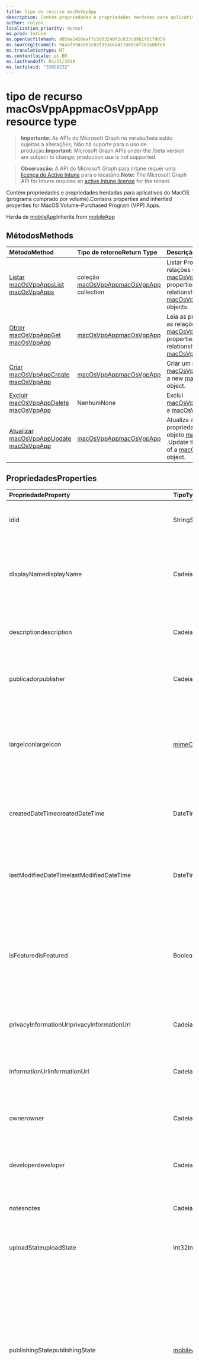 ```yaml
---
title: tipo de recurso macOsVppApp
description: Contém propriedades e propriedades herdadas para aplicativos do MacOS (programa comprado por volume).
author: rolyon
localization_priority: Normal
ms.prod: Intune
ms.openlocfilehash: d059a1456eaf7c5003249f2c033cd9b1f0179d59
ms.sourcegitcommit: 94aaf594c881c02f353c6a417460cdf783a0bfe0
ms.translationtype: MT
ms.contentlocale: pt-BR
ms.lasthandoff: 05/11/2019
ms.locfileid: "33950232"
---
```

# <a name="macosvppapp-resource-type"></a><span data-ttu-id="5c935-103">tipo de recurso macOsVppApp</span><span class="sxs-lookup"><span data-stu-id="5c935-103">macOsVppApp resource type</span></span>

> <span data-ttu-id="5c935-104">**Importante:** As APIs do Microsoft Graph na versão/beta estão sujeitas a alterações; Não há suporte para o uso de produção.</span><span class="sxs-lookup"><span data-stu-id="5c935-104">**Important:** Microsoft Graph APIs under the /beta version are subject to change; production use is not supported.</span></span>

> <span data-ttu-id="5c935-105">**Observação:** A API do Microsoft Graph para Intune requer uma [licença do Active Intune](https://go.microsoft.com/fwlink/?linkid=839381) para o locatário.</span><span class="sxs-lookup"><span data-stu-id="5c935-105">**Note:** The Microsoft Graph API for Intune requires an [active Intune license](https://go.microsoft.com/fwlink/?linkid=839381) for the tenant.</span></span>

<span data-ttu-id="5c935-106">Contém propriedades e propriedades herdadas para aplicativos do MacOS (programa comprado por volume).</span><span class="sxs-lookup"><span data-stu-id="5c935-106">Contains properties and inherited properties for MacOS Volume-Purchased Program (VPP) Apps.</span></span>


<span data-ttu-id="5c935-107">Herda de [mobileApp](../resources/intune-apps-mobileapp.md)</span><span class="sxs-lookup"><span data-stu-id="5c935-107">Inherits from [mobileApp](../resources/intune-apps-mobileapp.md)</span></span>

## <a name="methods"></a><span data-ttu-id="5c935-108">Métodos</span><span class="sxs-lookup"><span data-stu-id="5c935-108">Methods</span></span>
|<span data-ttu-id="5c935-109">Método</span><span class="sxs-lookup"><span data-stu-id="5c935-109">Method</span></span>|<span data-ttu-id="5c935-110">Tipo de retorno</span><span class="sxs-lookup"><span data-stu-id="5c935-110">Return Type</span></span>|<span data-ttu-id="5c935-111">Descrição</span><span class="sxs-lookup"><span data-stu-id="5c935-111">Description</span></span>|
|:---|:---|:---|
|[<span data-ttu-id="5c935-112">Listar macOsVppApps</span><span class="sxs-lookup"><span data-stu-id="5c935-112">List macOsVppApps</span></span>](../api/intune-apps-macosvppapp-list.md)|<span data-ttu-id="5c935-113">coleção [macOsVppApp](../resources/intune-apps-macosvppapp.md)</span><span class="sxs-lookup"><span data-stu-id="5c935-113">[macOsVppApp](../resources/intune-apps-macosvppapp.md) collection</span></span>|<span data-ttu-id="5c935-114">Listar Propriedades e relações dos objetos [macOsVppApp](../resources/intune-apps-macosvppapp.md) .</span><span class="sxs-lookup"><span data-stu-id="5c935-114">List properties and relationships of the [macOsVppApp](../resources/intune-apps-macosvppapp.md) objects.</span></span>|
|[<span data-ttu-id="5c935-115">Obter macOsVppApp</span><span class="sxs-lookup"><span data-stu-id="5c935-115">Get macOsVppApp</span></span>](../api/intune-apps-macosvppapp-get.md)|[<span data-ttu-id="5c935-116">macOsVppApp</span><span class="sxs-lookup"><span data-stu-id="5c935-116">macOsVppApp</span></span>](../resources/intune-apps-macosvppapp.md)|<span data-ttu-id="5c935-117">Leia as propriedades e as relações do objeto [macOsVppApp](../resources/intune-apps-macosvppapp.md) .</span><span class="sxs-lookup"><span data-stu-id="5c935-117">Read properties and relationships of the [macOsVppApp](../resources/intune-apps-macosvppapp.md) object.</span></span>|
|[<span data-ttu-id="5c935-118">Criar macOsVppApp</span><span class="sxs-lookup"><span data-stu-id="5c935-118">Create macOsVppApp</span></span>](../api/intune-apps-macosvppapp-create.md)|[<span data-ttu-id="5c935-119">macOsVppApp</span><span class="sxs-lookup"><span data-stu-id="5c935-119">macOsVppApp</span></span>](../resources/intune-apps-macosvppapp.md)|<span data-ttu-id="5c935-120">Criar um novo objeto [macOsVppApp](../resources/intune-apps-macosvppapp.md) .</span><span class="sxs-lookup"><span data-stu-id="5c935-120">Create a new [macOsVppApp](../resources/intune-apps-macosvppapp.md) object.</span></span>|
|[<span data-ttu-id="5c935-121">Excluir macOsVppApp</span><span class="sxs-lookup"><span data-stu-id="5c935-121">Delete macOsVppApp</span></span>](../api/intune-apps-macosvppapp-delete.md)|<span data-ttu-id="5c935-122">Nenhum</span><span class="sxs-lookup"><span data-stu-id="5c935-122">None</span></span>|<span data-ttu-id="5c935-123">Exclui [macOsVppApp](../resources/intune-apps-macosvppapp.md).</span><span class="sxs-lookup"><span data-stu-id="5c935-123">Deletes a [macOsVppApp](../resources/intune-apps-macosvppapp.md).</span></span>|
|[<span data-ttu-id="5c935-124">Atualizar macOsVppApp</span><span class="sxs-lookup"><span data-stu-id="5c935-124">Update macOsVppApp</span></span>](../api/intune-apps-macosvppapp-update.md)|[<span data-ttu-id="5c935-125">macOsVppApp</span><span class="sxs-lookup"><span data-stu-id="5c935-125">macOsVppApp</span></span>](../resources/intune-apps-macosvppapp.md)|<span data-ttu-id="5c935-126">Atualiza as propriedades de um objeto [macOsVppApp](../resources/intune-apps-macosvppapp.md) .</span><span class="sxs-lookup"><span data-stu-id="5c935-126">Update the properties of a [macOsVppApp](../resources/intune-apps-macosvppapp.md) object.</span></span>|

## <a name="properties"></a><span data-ttu-id="5c935-127">Propriedades</span><span class="sxs-lookup"><span data-stu-id="5c935-127">Properties</span></span>
|<span data-ttu-id="5c935-128">Propriedade</span><span class="sxs-lookup"><span data-stu-id="5c935-128">Property</span></span>|<span data-ttu-id="5c935-129">Tipo</span><span class="sxs-lookup"><span data-stu-id="5c935-129">Type</span></span>|<span data-ttu-id="5c935-130">Descrição</span><span class="sxs-lookup"><span data-stu-id="5c935-130">Description</span></span>|
|:---|:---|:---|
|<span data-ttu-id="5c935-131">id</span><span class="sxs-lookup"><span data-stu-id="5c935-131">id</span></span>|<span data-ttu-id="5c935-132">String</span><span class="sxs-lookup"><span data-stu-id="5c935-132">String</span></span>|<span data-ttu-id="5c935-133">Chave da entidade.</span><span class="sxs-lookup"><span data-stu-id="5c935-133">Key of the entity.</span></span> <span data-ttu-id="5c935-134">Herdado de [mobileApp](../resources/intune-apps-mobileapp.md)</span><span class="sxs-lookup"><span data-stu-id="5c935-134">Inherited from [mobileApp](../resources/intune-apps-mobileapp.md)</span></span>|
|<span data-ttu-id="5c935-135">displayName</span><span class="sxs-lookup"><span data-stu-id="5c935-135">displayName</span></span>|<span data-ttu-id="5c935-136">Cadeia de caracteres</span><span class="sxs-lookup"><span data-stu-id="5c935-136">String</span></span>|<span data-ttu-id="5c935-137">O título do aplicativo importado ou definido pelo administrador.</span><span class="sxs-lookup"><span data-stu-id="5c935-137">The admin provided or imported title of the app.</span></span> <span data-ttu-id="5c935-138">Herdado de [mobileApp](../resources/intune-apps-mobileapp.md)</span><span class="sxs-lookup"><span data-stu-id="5c935-138">Inherited from [mobileApp](../resources/intune-apps-mobileapp.md)</span></span>|
|<span data-ttu-id="5c935-139">description</span><span class="sxs-lookup"><span data-stu-id="5c935-139">description</span></span>|<span data-ttu-id="5c935-140">Cadeia de caracteres</span><span class="sxs-lookup"><span data-stu-id="5c935-140">String</span></span>|<span data-ttu-id="5c935-141">A descrição do aplicativo.</span><span class="sxs-lookup"><span data-stu-id="5c935-141">The description of the app.</span></span> <span data-ttu-id="5c935-142">Herdado de [mobileApp](../resources/intune-apps-mobileapp.md)</span><span class="sxs-lookup"><span data-stu-id="5c935-142">Inherited from [mobileApp](../resources/intune-apps-mobileapp.md)</span></span>|
|<span data-ttu-id="5c935-143">publicador</span><span class="sxs-lookup"><span data-stu-id="5c935-143">publisher</span></span>|<span data-ttu-id="5c935-144">Cadeia de caracteres</span><span class="sxs-lookup"><span data-stu-id="5c935-144">String</span></span>|<span data-ttu-id="5c935-145">O publicador do aplicativo.</span><span class="sxs-lookup"><span data-stu-id="5c935-145">The publisher of the app.</span></span> <span data-ttu-id="5c935-146">Herdado de [mobileApp](../resources/intune-apps-mobileapp.md)</span><span class="sxs-lookup"><span data-stu-id="5c935-146">Inherited from [mobileApp](../resources/intune-apps-mobileapp.md)</span></span>|
|<span data-ttu-id="5c935-147">largeIcon</span><span class="sxs-lookup"><span data-stu-id="5c935-147">largeIcon</span></span>|[<span data-ttu-id="5c935-148">mimeContent</span><span class="sxs-lookup"><span data-stu-id="5c935-148">mimeContent</span></span>](../resources/intune-shared-mimecontent.md)|<span data-ttu-id="5c935-149">O ícone grande, a ser exibido nos detalhes do aplicativo e usado para o carregamento do ícone.</span><span class="sxs-lookup"><span data-stu-id="5c935-149">The large icon, to be displayed in the app details and used for upload of the icon.</span></span> <span data-ttu-id="5c935-150">Herdado de [mobileApp](../resources/intune-apps-mobileapp.md)</span><span class="sxs-lookup"><span data-stu-id="5c935-150">Inherited from [mobileApp](../resources/intune-apps-mobileapp.md)</span></span>|
|<span data-ttu-id="5c935-151">createdDateTime</span><span class="sxs-lookup"><span data-stu-id="5c935-151">createdDateTime</span></span>|<span data-ttu-id="5c935-152">DateTimeOffset</span><span class="sxs-lookup"><span data-stu-id="5c935-152">DateTimeOffset</span></span>|<span data-ttu-id="5c935-153">A data e a hora da criação do aplicativo.</span><span class="sxs-lookup"><span data-stu-id="5c935-153">The date and time the app was created.</span></span> <span data-ttu-id="5c935-154">Herdado de [mobileApp](../resources/intune-apps-mobileapp.md)</span><span class="sxs-lookup"><span data-stu-id="5c935-154">Inherited from [mobileApp](../resources/intune-apps-mobileapp.md)</span></span>|
|<span data-ttu-id="5c935-155">lastModifiedDateTime</span><span class="sxs-lookup"><span data-stu-id="5c935-155">lastModifiedDateTime</span></span>|<span data-ttu-id="5c935-156">DateTimeOffset</span><span class="sxs-lookup"><span data-stu-id="5c935-156">DateTimeOffset</span></span>|<span data-ttu-id="5c935-157">A data e a hora que o aplicativo foi modificado pela última vez.</span><span class="sxs-lookup"><span data-stu-id="5c935-157">The date and time the app was last modified.</span></span> <span data-ttu-id="5c935-158">Herdado de [mobileApp](../resources/intune-apps-mobileapp.md)</span><span class="sxs-lookup"><span data-stu-id="5c935-158">Inherited from [mobileApp](../resources/intune-apps-mobileapp.md)</span></span>|
|<span data-ttu-id="5c935-159">isFeatured</span><span class="sxs-lookup"><span data-stu-id="5c935-159">isFeatured</span></span>|<span data-ttu-id="5c935-160">Boolean</span><span class="sxs-lookup"><span data-stu-id="5c935-160">Boolean</span></span>|<span data-ttu-id="5c935-161">O valor que indica se o aplicativo está marcado como em destaque pelo administrador. Herdado de [mobileApp](../resources/intune-apps-mobileapp.md)</span><span class="sxs-lookup"><span data-stu-id="5c935-161">The value indicating whether the app is marked as featured by the admin. Inherited from [mobileApp](../resources/intune-apps-mobileapp.md)</span></span>|
|<span data-ttu-id="5c935-162">privacyInformationUrl</span><span class="sxs-lookup"><span data-stu-id="5c935-162">privacyInformationUrl</span></span>|<span data-ttu-id="5c935-163">Cadeia de caracteres</span><span class="sxs-lookup"><span data-stu-id="5c935-163">String</span></span>|<span data-ttu-id="5c935-164">A URL da declaração de privacidade.</span><span class="sxs-lookup"><span data-stu-id="5c935-164">The privacy statement Url.</span></span> <span data-ttu-id="5c935-165">Herdado de [mobileApp](../resources/intune-apps-mobileapp.md)</span><span class="sxs-lookup"><span data-stu-id="5c935-165">Inherited from [mobileApp](../resources/intune-apps-mobileapp.md)</span></span>|
|<span data-ttu-id="5c935-166">informationUrl</span><span class="sxs-lookup"><span data-stu-id="5c935-166">informationUrl</span></span>|<span data-ttu-id="5c935-167">Cadeia de caracteres</span><span class="sxs-lookup"><span data-stu-id="5c935-167">String</span></span>|<span data-ttu-id="5c935-168">A URL de informações adicionais.</span><span class="sxs-lookup"><span data-stu-id="5c935-168">The more information Url.</span></span> <span data-ttu-id="5c935-169">Herdado de [mobileApp](../resources/intune-apps-mobileapp.md)</span><span class="sxs-lookup"><span data-stu-id="5c935-169">Inherited from [mobileApp](../resources/intune-apps-mobileapp.md)</span></span>|
|<span data-ttu-id="5c935-170">owner</span><span class="sxs-lookup"><span data-stu-id="5c935-170">owner</span></span>|<span data-ttu-id="5c935-171">Cadeia de caracteres</span><span class="sxs-lookup"><span data-stu-id="5c935-171">String</span></span>|<span data-ttu-id="5c935-172">O proprietário do conteúdo.</span><span class="sxs-lookup"><span data-stu-id="5c935-172">The owner of the app.</span></span> <span data-ttu-id="5c935-173">Herdado de [mobileApp](../resources/intune-apps-mobileapp.md)</span><span class="sxs-lookup"><span data-stu-id="5c935-173">Inherited from [mobileApp](../resources/intune-apps-mobileapp.md)</span></span>|
|<span data-ttu-id="5c935-174">developer</span><span class="sxs-lookup"><span data-stu-id="5c935-174">developer</span></span>|<span data-ttu-id="5c935-175">Cadeia de caracteres</span><span class="sxs-lookup"><span data-stu-id="5c935-175">String</span></span>|<span data-ttu-id="5c935-176">O desenvolvedor do aplicativo.</span><span class="sxs-lookup"><span data-stu-id="5c935-176">The developer of the app.</span></span> <span data-ttu-id="5c935-177">Herdado de [mobileApp](../resources/intune-apps-mobileapp.md)</span><span class="sxs-lookup"><span data-stu-id="5c935-177">Inherited from [mobileApp](../resources/intune-apps-mobileapp.md)</span></span>|
|<span data-ttu-id="5c935-178">notes</span><span class="sxs-lookup"><span data-stu-id="5c935-178">notes</span></span>|<span data-ttu-id="5c935-179">Cadeia de caracteres</span><span class="sxs-lookup"><span data-stu-id="5c935-179">String</span></span>|<span data-ttu-id="5c935-180">Anotações do aplicativo.</span><span class="sxs-lookup"><span data-stu-id="5c935-180">Notes for the app.</span></span> <span data-ttu-id="5c935-181">Herdado de [mobileApp](../resources/intune-apps-mobileapp.md)</span><span class="sxs-lookup"><span data-stu-id="5c935-181">Inherited from [mobileApp](../resources/intune-apps-mobileapp.md)</span></span>|
|<span data-ttu-id="5c935-182">uploadState</span><span class="sxs-lookup"><span data-stu-id="5c935-182">uploadState</span></span>|<span data-ttu-id="5c935-183">Int32</span><span class="sxs-lookup"><span data-stu-id="5c935-183">Int32</span></span>|<span data-ttu-id="5c935-184">O estado de upload.</span><span class="sxs-lookup"><span data-stu-id="5c935-184">The upload state.</span></span> <span data-ttu-id="5c935-185">Herdado de [mobileApp](../resources/intune-apps-mobileapp.md)</span><span class="sxs-lookup"><span data-stu-id="5c935-185">Inherited from [mobileApp](../resources/intune-apps-mobileapp.md)</span></span>|
|<span data-ttu-id="5c935-186">publishingState</span><span class="sxs-lookup"><span data-stu-id="5c935-186">publishingState</span></span>|[<span data-ttu-id="5c935-187">mobileAppPublishingState</span><span class="sxs-lookup"><span data-stu-id="5c935-187">mobileAppPublishingState</span></span>](../resources/intune-apps-mobileapppublishingstate.md)|<span data-ttu-id="5c935-188">O estado de publicação do aplicativo.</span><span class="sxs-lookup"><span data-stu-id="5c935-188">The publishing state for the app.</span></span> <span data-ttu-id="5c935-189">O aplicativo não pode ser assinado, a menos que ele seja publicado.</span><span class="sxs-lookup"><span data-stu-id="5c935-189">The app cannot be assigned unless the app is published.</span></span> <span data-ttu-id="5c935-190">Herdado de [mobileApp](../resources/intune-apps-mobileapp.md).</span><span class="sxs-lookup"><span data-stu-id="5c935-190">Inherited from [mobileApp](../resources/intune-apps-mobileapp.md).</span></span> <span data-ttu-id="5c935-191">Os valores possíveis são: `notPublished`, `processing`, `published`.</span><span class="sxs-lookup"><span data-stu-id="5c935-191">Possible values are: `notPublished`, `processing`, `published`.</span></span>|
|<span data-ttu-id="5c935-192">isAssigned</span><span class="sxs-lookup"><span data-stu-id="5c935-192">isAssigned</span></span>|<span data-ttu-id="5c935-193">Boolean</span><span class="sxs-lookup"><span data-stu-id="5c935-193">Boolean</span></span>|<span data-ttu-id="5c935-194">O valor que indica se o aplicativo é atribuído a pelo menos um grupo.</span><span class="sxs-lookup"><span data-stu-id="5c935-194">The value indicating whether the app is assigned to at least one group.</span></span> <span data-ttu-id="5c935-195">Herdado de [mobileApp](../resources/intune-apps-mobileapp.md)</span><span class="sxs-lookup"><span data-stu-id="5c935-195">Inherited from [mobileApp](../resources/intune-apps-mobileapp.md)</span></span>|
|<span data-ttu-id="5c935-196">roleScopeTagIds</span><span class="sxs-lookup"><span data-stu-id="5c935-196">roleScopeTagIds</span></span>|<span data-ttu-id="5c935-197">Coleção de cadeias de caracteres</span><span class="sxs-lookup"><span data-stu-id="5c935-197">String collection</span></span>|<span data-ttu-id="5c935-198">Lista de IDs de marca de escopo para este aplicativo móvel.</span><span class="sxs-lookup"><span data-stu-id="5c935-198">List of scope tag ids for this mobile app.</span></span> <span data-ttu-id="5c935-199">Herdado de [mobileApp](../resources/intune-apps-mobileapp.md)</span><span class="sxs-lookup"><span data-stu-id="5c935-199">Inherited from [mobileApp](../resources/intune-apps-mobileapp.md)</span></span>|
|<span data-ttu-id="5c935-200">dependentAppCount</span><span class="sxs-lookup"><span data-stu-id="5c935-200">dependentAppCount</span></span>|<span data-ttu-id="5c935-201">Int32</span><span class="sxs-lookup"><span data-stu-id="5c935-201">Int32</span></span>|<span data-ttu-id="5c935-202">O número total de dependências do aplicativo filho.</span><span class="sxs-lookup"><span data-stu-id="5c935-202">The total number of dependencies the child app has.</span></span> <span data-ttu-id="5c935-203">Herdado de [mobileApp](../resources/intune-apps-mobileapp.md)</span><span class="sxs-lookup"><span data-stu-id="5c935-203">Inherited from [mobileApp](../resources/intune-apps-mobileapp.md)</span></span>|
|<span data-ttu-id="5c935-204">usedLicenseCount</span><span class="sxs-lookup"><span data-stu-id="5c935-204">usedLicenseCount</span></span>|<span data-ttu-id="5c935-205">Int32</span><span class="sxs-lookup"><span data-stu-id="5c935-205">Int32</span></span>|<span data-ttu-id="5c935-206">O número de aplicativos VPP em uso.</span><span class="sxs-lookup"><span data-stu-id="5c935-206">The number of VPP licenses in use.</span></span>|
|<span data-ttu-id="5c935-207">totalLicenseCount</span><span class="sxs-lookup"><span data-stu-id="5c935-207">totalLicenseCount</span></span>|<span data-ttu-id="5c935-208">Int32</span><span class="sxs-lookup"><span data-stu-id="5c935-208">Int32</span></span>|<span data-ttu-id="5c935-209">O número total de licenças VPP.</span><span class="sxs-lookup"><span data-stu-id="5c935-209">The total number of VPP licenses.</span></span>|
|<span data-ttu-id="5c935-210">releaseDateTime</span><span class="sxs-lookup"><span data-stu-id="5c935-210">releaseDateTime</span></span>|<span data-ttu-id="5c935-211">DateTimeOffset</span><span class="sxs-lookup"><span data-stu-id="5c935-211">DateTimeOffset</span></span>|<span data-ttu-id="5c935-212">A data e a hora de lançamento do aplicativo VPP.</span><span class="sxs-lookup"><span data-stu-id="5c935-212">The VPP application release date and time.</span></span>|
|<span data-ttu-id="5c935-213">appStoreUrl</span><span class="sxs-lookup"><span data-stu-id="5c935-213">appStoreUrl</span></span>|<span data-ttu-id="5c935-214">String</span><span class="sxs-lookup"><span data-stu-id="5c935-214">String</span></span>|<span data-ttu-id="5c935-215">A URL da loja.</span><span class="sxs-lookup"><span data-stu-id="5c935-215">The store URL.</span></span>|
|<span data-ttu-id="5c935-216">licensingType</span><span class="sxs-lookup"><span data-stu-id="5c935-216">licensingType</span></span>|[<span data-ttu-id="5c935-217">vppLicensingType</span><span class="sxs-lookup"><span data-stu-id="5c935-217">vppLicensingType</span></span>](../resources/intune-apps-vpplicensingtype.md)|<span data-ttu-id="5c935-218">O tipo de licença com suporte.</span><span class="sxs-lookup"><span data-stu-id="5c935-218">The supported License Type.</span></span>|
|<span data-ttu-id="5c935-219">vppTokenOrganizationName</span><span class="sxs-lookup"><span data-stu-id="5c935-219">vppTokenOrganizationName</span></span>|<span data-ttu-id="5c935-220">Cadeia de caracteres</span><span class="sxs-lookup"><span data-stu-id="5c935-220">String</span></span>|<span data-ttu-id="5c935-221">A organização associada ao Token do Programa de Compra por Volume da Apple</span><span class="sxs-lookup"><span data-stu-id="5c935-221">The organization associated with the Apple Volume Purchase Program Token</span></span>|
|<span data-ttu-id="5c935-222">vppTokenAccountType</span><span class="sxs-lookup"><span data-stu-id="5c935-222">vppTokenAccountType</span></span>|[<span data-ttu-id="5c935-223">vppTokenAccountType</span><span class="sxs-lookup"><span data-stu-id="5c935-223">vppTokenAccountType</span></span>](../resources/intune-shared-vpptokenaccounttype.md)|<span data-ttu-id="5c935-224">O tipo de programa de compra por volume ao qual o Token do Programa de Compra por Volume da Apple especificado está associado.</span><span class="sxs-lookup"><span data-stu-id="5c935-224">The type of volume purchase program which the given Apple Volume Purchase Program Token is associated with.</span></span> <span data-ttu-id="5c935-225">Os valores possíveis são: `business` e `education`.</span><span class="sxs-lookup"><span data-stu-id="5c935-225">Possible values are: `business`, `education`.</span></span> <span data-ttu-id="5c935-226">Os valores possíveis são: `business`, `education`.</span><span class="sxs-lookup"><span data-stu-id="5c935-226">Possible values are: `business`, `education`.</span></span>|
|<span data-ttu-id="5c935-227">vppTokenAppleId</span><span class="sxs-lookup"><span data-stu-id="5c935-227">vppTokenAppleId</span></span>|<span data-ttu-id="5c935-228">String</span><span class="sxs-lookup"><span data-stu-id="5c935-228">String</span></span>|<span data-ttu-id="5c935-229">O Apple Id associado ao Token do Programa de Compra de Volume da Apple.</span><span class="sxs-lookup"><span data-stu-id="5c935-229">The Apple Id associated with the given Apple Volume Purchase Program Token.</span></span>|
|<span data-ttu-id="5c935-230">bundleId</span><span class="sxs-lookup"><span data-stu-id="5c935-230">bundleId</span></span>|<span data-ttu-id="5c935-231">Cadeia de caracteres</span><span class="sxs-lookup"><span data-stu-id="5c935-231">String</span></span>|<span data-ttu-id="5c935-232">O Nome da Identidade.</span><span class="sxs-lookup"><span data-stu-id="5c935-232">The Identity Name.</span></span>|
|<span data-ttu-id="5c935-233">vppTokenId</span><span class="sxs-lookup"><span data-stu-id="5c935-233">vppTokenId</span></span>|<span data-ttu-id="5c935-234">Cadeia de caracteres</span><span class="sxs-lookup"><span data-stu-id="5c935-234">String</span></span>|<span data-ttu-id="5c935-235">Identificador do token VPP associado a este aplicativo.</span><span class="sxs-lookup"><span data-stu-id="5c935-235">Identifier of the VPP token associated with this app.</span></span>|
|<span data-ttu-id="5c935-236">revokeLicenseActionResults</span><span class="sxs-lookup"><span data-stu-id="5c935-236">revokeLicenseActionResults</span></span>|<span data-ttu-id="5c935-237">coleção [macOsVppAppRevokeLicensesActionResult](../resources/intune-apps-macosvppapprevokelicensesactionresult.md)</span><span class="sxs-lookup"><span data-stu-id="5c935-237">[macOsVppAppRevokeLicensesActionResult](../resources/intune-apps-macosvppapprevokelicensesactionresult.md) collection</span></span>|<span data-ttu-id="5c935-238">Resultados da revogação de ações de licença neste aplicativo.</span><span class="sxs-lookup"><span data-stu-id="5c935-238">Results of revoke license actions on this app.</span></span>|

## <a name="relationships"></a><span data-ttu-id="5c935-239">Relações</span><span class="sxs-lookup"><span data-stu-id="5c935-239">Relationships</span></span>
|<span data-ttu-id="5c935-240">Relação</span><span class="sxs-lookup"><span data-stu-id="5c935-240">Relationship</span></span>|<span data-ttu-id="5c935-241">Tipo</span><span class="sxs-lookup"><span data-stu-id="5c935-241">Type</span></span>|<span data-ttu-id="5c935-242">Descrição</span><span class="sxs-lookup"><span data-stu-id="5c935-242">Description</span></span>|
|:---|:---|:---|
|<span data-ttu-id="5c935-243">categories</span><span class="sxs-lookup"><span data-stu-id="5c935-243">categories</span></span>|<span data-ttu-id="5c935-244">Coleção [mobileAppCategory](../resources/intune-apps-mobileappcategory.md)</span><span class="sxs-lookup"><span data-stu-id="5c935-244">[mobileAppCategory](../resources/intune-apps-mobileappcategory.md) collection</span></span>|<span data-ttu-id="5c935-245">A lista de categorias para este aplicativo.</span><span class="sxs-lookup"><span data-stu-id="5c935-245">The list of categories for this app.</span></span> <span data-ttu-id="5c935-246">Herdado de [mobileApp](../resources/intune-apps-mobileapp.md)</span><span class="sxs-lookup"><span data-stu-id="5c935-246">Inherited from [mobileApp](../resources/intune-apps-mobileapp.md)</span></span>|
|<span data-ttu-id="5c935-247">assignments</span><span class="sxs-lookup"><span data-stu-id="5c935-247">assignments</span></span>|<span data-ttu-id="5c935-248">Coleção [mobileAppAssignment](../resources/intune-apps-mobileappassignment.md)</span><span class="sxs-lookup"><span data-stu-id="5c935-248">[mobileAppAssignment](../resources/intune-apps-mobileappassignment.md) collection</span></span>|<span data-ttu-id="5c935-249">A lista de atribuições de grupo para esse aplicativo móvel.</span><span class="sxs-lookup"><span data-stu-id="5c935-249">The list of group assignments for this mobile app.</span></span> <span data-ttu-id="5c935-250">Herdado de [mobileApp](../resources/intune-apps-mobileapp.md)</span><span class="sxs-lookup"><span data-stu-id="5c935-250">Inherited from [mobileApp](../resources/intune-apps-mobileapp.md)</span></span>|
|<span data-ttu-id="5c935-251">installSummary</span><span class="sxs-lookup"><span data-stu-id="5c935-251">installSummary</span></span>|[<span data-ttu-id="5c935-252">mobileAppInstallSummary</span><span class="sxs-lookup"><span data-stu-id="5c935-252">mobileAppInstallSummary</span></span>](../resources/intune-apps-mobileappinstallsummary.md)|<span data-ttu-id="5c935-253">Resumo de instalação do aplicativo móvel.</span><span class="sxs-lookup"><span data-stu-id="5c935-253">Mobile App Install Summary.</span></span> <span data-ttu-id="5c935-254">Herdado de [mobileApp](../resources/intune-apps-mobileapp.md)</span><span class="sxs-lookup"><span data-stu-id="5c935-254">Inherited from [mobileApp](../resources/intune-apps-mobileapp.md)</span></span>|
|<span data-ttu-id="5c935-255">deviceStatuses</span><span class="sxs-lookup"><span data-stu-id="5c935-255">deviceStatuses</span></span>|<span data-ttu-id="5c935-256">coleção [mobileAppInstallStatus](../resources/intune-apps-mobileappinstallstatus.md)</span><span class="sxs-lookup"><span data-stu-id="5c935-256">[mobileAppInstallStatus](../resources/intune-apps-mobileappinstallstatus.md) collection</span></span>|<span data-ttu-id="5c935-257">A lista de Estados de instalação para este aplicativo móvel.</span><span class="sxs-lookup"><span data-stu-id="5c935-257">The list of installation states for this mobile app.</span></span> <span data-ttu-id="5c935-258">Herdado de [mobileApp](../resources/intune-apps-mobileapp.md)</span><span class="sxs-lookup"><span data-stu-id="5c935-258">Inherited from [mobileApp](../resources/intune-apps-mobileapp.md)</span></span>|
|<span data-ttu-id="5c935-259">userStatuses</span><span class="sxs-lookup"><span data-stu-id="5c935-259">userStatuses</span></span>|<span data-ttu-id="5c935-260">coleção [userAppInstallStatus](../resources/intune-apps-userappinstallstatus.md)</span><span class="sxs-lookup"><span data-stu-id="5c935-260">[userAppInstallStatus](../resources/intune-apps-userappinstallstatus.md) collection</span></span>|<span data-ttu-id="5c935-261">A lista de Estados de instalação para este aplicativo móvel.</span><span class="sxs-lookup"><span data-stu-id="5c935-261">The list of installation states for this mobile app.</span></span> <span data-ttu-id="5c935-262">Herdado de [mobileApp](../resources/intune-apps-mobileapp.md)</span><span class="sxs-lookup"><span data-stu-id="5c935-262">Inherited from [mobileApp](../resources/intune-apps-mobileapp.md)</span></span>|
|<span data-ttu-id="5c935-263">relações</span><span class="sxs-lookup"><span data-stu-id="5c935-263">relationships</span></span>|<span data-ttu-id="5c935-264">coleção [mobileAppRelationship](../resources/intune-apps-mobileapprelationship.md)</span><span class="sxs-lookup"><span data-stu-id="5c935-264">[mobileAppRelationship](../resources/intune-apps-mobileapprelationship.md) collection</span></span>|<span data-ttu-id="5c935-265">Lista de relações para este aplicativo móvel.</span><span class="sxs-lookup"><span data-stu-id="5c935-265">List of relationships for this mobile app.</span></span> <span data-ttu-id="5c935-266">Herdado de [mobileApp](../resources/intune-apps-mobileapp.md)</span><span class="sxs-lookup"><span data-stu-id="5c935-266">Inherited from [mobileApp](../resources/intune-apps-mobileapp.md)</span></span>|
|<span data-ttu-id="5c935-267">assignedLicenses</span><span class="sxs-lookup"><span data-stu-id="5c935-267">assignedLicenses</span></span>|<span data-ttu-id="5c935-268">coleção [macOsVppAppAssignedLicense](../resources/intune-apps-macosvppappassignedlicense.md)</span><span class="sxs-lookup"><span data-stu-id="5c935-268">[macOsVppAppAssignedLicense](../resources/intune-apps-macosvppappassignedlicense.md) collection</span></span>|<span data-ttu-id="5c935-269">As licenças atribuídas a este aplicativo.</span><span class="sxs-lookup"><span data-stu-id="5c935-269">The licenses assigned to this app.</span></span>|

## <a name="json-representation"></a><span data-ttu-id="5c935-270">Representação JSON</span><span class="sxs-lookup"><span data-stu-id="5c935-270">JSON Representation</span></span>
<span data-ttu-id="5c935-271">Veja a seguir uma representação JSON do recurso.</span><span class="sxs-lookup"><span data-stu-id="5c935-271">Here is a JSON representation of the resource.</span></span>
<!-- {
  "blockType": "resource",
  "keyProperty": "id",
  "@odata.type": "microsoft.graph.macOsVppApp"
}
-->
``` json
{
  "@odata.type": "#microsoft.graph.macOsVppApp",
  "id": "String (identifier)",
  "displayName": "String",
  "description": "String",
  "publisher": "String",
  "largeIcon": {
    "@odata.type": "microsoft.graph.mimeContent",
    "type": "String",
    "value": "binary"
  },
  "createdDateTime": "String (timestamp)",
  "lastModifiedDateTime": "String (timestamp)",
  "isFeatured": true,
  "privacyInformationUrl": "String",
  "informationUrl": "String",
  "owner": "String",
  "developer": "String",
  "notes": "String",
  "uploadState": 1024,
  "publishingState": "String",
  "isAssigned": true,
  "roleScopeTagIds": [
    "String"
  ],
  "dependentAppCount": 1024,
  "usedLicenseCount": 1024,
  "totalLicenseCount": 1024,
  "releaseDateTime": "String (timestamp)",
  "appStoreUrl": "String",
  "licensingType": {
    "@odata.type": "microsoft.graph.vppLicensingType",
    "supportUserLicensing": true,
    "supportDeviceLicensing": true,
    "supportsUserLicensing": true,
    "supportsDeviceLicensing": true
  },
  "vppTokenOrganizationName": "String",
  "vppTokenAccountType": "String",
  "vppTokenAppleId": "String",
  "bundleId": "String",
  "vppTokenId": "String",
  "revokeLicenseActionResults": [
    {
      "@odata.type": "microsoft.graph.macOsVppAppRevokeLicensesActionResult",
      "userId": "String",
      "managedDeviceId": "String",
      "totalLicensesCount": 1024,
      "failedLicensesCount": 1024,
      "actionFailureReason": "String",
      "actionName": "String",
      "actionState": "String",
      "startDateTime": "String (timestamp)",
      "lastUpdatedDateTime": "String (timestamp)"
    }
  ]
}
```




